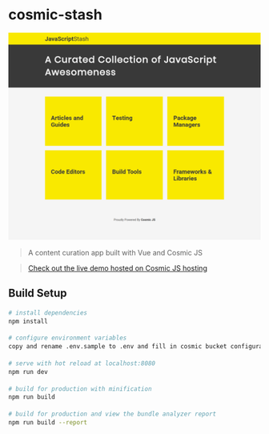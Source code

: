 # cosmic-stash
![preview](preview.png)

> A content curation app built with Vue and Cosmic JS

> [Check out the live demo hosted on Cosmic JS hosting](http://cosmic-stash.cosmicapp.co)

## Build Setup

``` bash
# install dependencies
npm install

# configure environment variables
copy and rename .env.sample to .env and fill in cosmic bucket configuration

# serve with hot reload at localhost:8080
npm run dev

# build for production with minification
npm run build

# build for production and view the bundle analyzer report
npm run build --report
```
